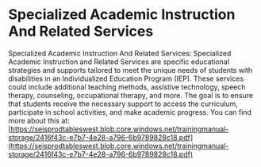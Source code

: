 # Specialized Academic Instruction And Related Services
Specialized Academic Instruction And Related Services: Specialized Academic Instruction and Related Services are specific educational strategies and supports tailored to meet the unique needs of students with disabilities in an Individualized Education Program (IEP). These services could include additional teaching methods, assistive technology, speech therapy, counseling, occupational therapy, and more. The goal is to ensure that students receive the necessary support to access the curriculum, participate in school activities, and make academic progress.
You can find more about this at: [https://seisprodtableswest.blob.core.windows.net/trainingmanual-storage/2416f43c-e7b7-4e28-a796-6b9789828c18.pdf](https://seisprodtableswest.blob.core.windows.net/trainingmanual-storage/2416f43c-e7b7-4e28-a796-6b9789828c18.pdf)